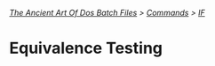 *[The Ancient Art Of Dos Batch Files](./0-0-0-Table-Of-Contents.md) > [Commands](./3-0-0-Commands.md) > [IF](./3-6-0-IF.md)*

# Equivalence Testing #
